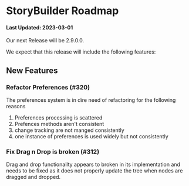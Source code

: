 # StoryBuilder Roadmap

#### Last Updated: 2023-03-01

Our next Release will be 2.9.0.0. 

We expect that this release will include the following features:

## New Features

### Refactor Preferences (#320)
The preferences system is in dire need of refactoring for the following reasons
1) Preferences processing is scattered
2) Prefences methods aren't consistent
3) change tracking are not manged consistently
4) one instance of preferences is used widely but not consistently

### Fix Drag n Drop is broken (#312)
Drag and drop functionailty appears to broken in its implementation and needs to be fixed 
as it does not properly update the tree when nodes are dragged and dropped.